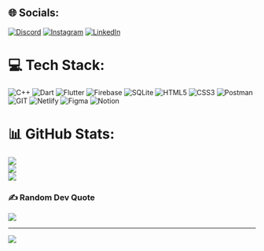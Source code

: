<!-- # 💫 About Me:
🔭 I’m currently working on Freelance<br>👯 I’m looking to collaborate on Flutter Projects<br>🤝 I’m looking for help with Creating Mobile Applications<br>🌱 I’m currently learning Flutter Map Integrations<br>💬 Ask me about Flutter -->


## 🌐 Socials:
[![Discord](https://img.shields.io/badge/Discord-%237289DA.svg?logo=discord&logoColor=white)](https://discord.gg/said_s) [![Instagram](https://img.shields.io/badge/Instagram-%23E4405F.svg?logo=Instagram&logoColor=white)](https://instagram.com/sultanbaev.ss) [![LinkedIn](https://img.shields.io/badge/LinkedIn-%230077B5.svg?logo=linkedin&logoColor=white)](https://linkedin.com/in/said-sultanbaev-3a38381b7) 

# 💻 Tech Stack:
![C++](https://img.shields.io/badge/c++-%2300599C.svg?style=flat&logo=c%2B%2B&logoColor=white) ![Dart](https://img.shields.io/badge/dart-%230175C2.svg?style=flat&logo=dart&logoColor=white) ![Flutter](https://img.shields.io/badge/Flutter-%2302569B.svg?style=flat&logo=Flutter&logoColor=white) ![Firebase](https://img.shields.io/badge/Firebase-039BE5?style=flat&logo=Firebase&logoColor=white) ![SQLite](https://img.shields.io/badge/sqlite-%2307405e.svg?style=flat&logo=sqlite&logoColor=white) ![HTML5](https://img.shields.io/badge/html5-%23E34F26.svg?style=flat&logo=html5&logoColor=white) ![CSS3](https://img.shields.io/badge/css3-%231572B6.svg?style=flat&logo=css3&logoColor=white) ![Postman](https://img.shields.io/badge/Postman-FF6C37?style=flat&logo=postman&logoColor=white) ![GIT](https://img.shields.io/badge/Git-fc6d26?style=flat&logo=git&logoColor=white) ![Netlify](https://img.shields.io/badge/netlify-%23000000.svg?style=flat&logo=netlify&logoColor=#00C7B7) ![Figma](https://img.shields.io/badge/figma-%23F24E1E.svg?style=flat&logo=figma&logoColor=white) ![Notion](https://img.shields.io/badge/Notion-%23000000.svg?style=flat&logo=notion&logoColor=white)
# 📊 GitHub Stats:
![](https://github-readme-stats.vercel.app/api?username=sultanbaevs&theme=midnight-purple&hide_border=true&include_all_commits=true&count_private=false)<br/>
![](https://github-readme-streak-stats.herokuapp.com/?user=sultanbaevs&theme=midnight-purple&hide_border=true)<br/>
![](https://github-readme-stats.vercel.app/api/top-langs/?username=sultanbaevs&theme=midnight-purple&hide_border=true&include_all_commits=true&count_private=false&layout=compact)

### ✍️ Random Dev Quote
![](https://quotes-github-readme.vercel.app/api?type=horizontal&theme=tokyonight)

---
[![](https://visitcount.itsvg.in/api?id=sultanbaevs&icon=5&color=0)](https://visitcount.itsvg.in)

 <!-- ## 💰 You can help me by Donating
  [![BuyMeACoffee](https://img.shields.io/badge/Buy%20Me%20a%20Coffee-ffdd00?style=for-the-badge&logo=buy-me-a-coffee&logoColor=black)](https://buymeacoffee.com/saidrasul) -->

  
<!-- Proudly created with GPRM ( https://gprm.itsvg.in ) -->
